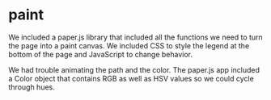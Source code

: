 # paint
We included a paper.js library that included all the functions we need to turn the page into a paint canvas. 
We included CSS to style the legend at the bottom of the page and JavaScript to change behavior.

We had trouble animating the path and the color. The paper.js app included a Color object that contains RGB as
well as HSV values so we could cycle through hues.
